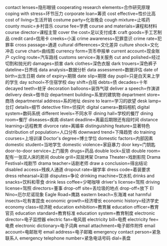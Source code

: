contact lenses=隐形眼镜
cooperating research elements=合作研究原理
coping with stress=环节压力
corporate loan=筹资
cost effective=性价比高
cost of living=生活开销
costume party=化妆晚会
cough mixture=止咳药
county music=乡村音乐
course fee=学费
course and materials=课程和材料
course director=课程主管
cover the cost=足以支付成本
craft goods=手工艺制品
credit card=信用卡
creeks=小溪
crime awareness=犯罪意识
crime rate=犯罪率
cross passage=通道
cultural differences=文化差异
culture shock=文化冲击
curve chart=曲线图
currency form=货币申报单
current account=现金账户
cycling route=汽车路线
customs service=海关服务
cut and polished=经过切割和抛光的
damages=损害
dark clothes=深色衣服
dark trouers=深色裤子
dateline=日界线
data analysis=数据分析
data assessment=数据评估
date of birth=出生日期
date of expiry=期限
date slip=期限
day pupil=只是白天来上学的学生
day school=不住宿学校
day shift=白班
debts=债
decades=十年
decayed teeth=蛀牙
decoration balloons=装饰气球
deliver a speech=作演讲
delivery desk=借书台
department building=系里的建筑物
department store=商场
departmental address=系的地址
desire to learn=学习的欲望
desk lamp=台灯
details=细节
detective film=侦探片
digital camera=数码相机
digital system=数码系统
different levels=不同水平
dining hall=学校的餐厅
dining room=餐厅
diseases=疾病
distant deadline=离最后期限还有段时间
distance learning=远程教育
divorce rate=离婚率
distinguishing feature=显著特色
distribution of population=人口分布
downward trend=下降趋势
do training courses=上培训课
Doctor's degree=博士学位
domestic factors=内部因素
domestic student=当地学生
domestic violence=家庭暴力
door key=门钥匙
door-to-door service=上门服务
drugs=药品
double lock=反锁
double room=配有一张双人床的房间
double grill=双层烤架
Drama Theater=戏剧影院
Drama Festival=戏剧节
drama teacher=话剧老师
draw a conclusion=得出结论
disabled access=残疾人通道
dropout rate=辍学率
dress code=着装要求
dress rehearsal=彩排
disputes=争论
drinking machine=饮水机
drinks and snacks=饮料和零食
drink less coffee=少喝咖啡
driver's license=驾照
driving license=驾照
directors=董事
drop-off site=丢垃圾的地点
drop-off=放下
EI Nino=厄尔尼诺现象
Eagle Road=鹰路
eastern beach=东海滩
eat harmful insects=吃有害昆虫
economic growth=经济增长
economic history=经济学史
economy class=经济舱
education exhibition=教育展
education officer=教育官员
education standard=教育标准
education system=教育制度
electronic director=电子监控器
electric fan=电风扇
electricity bill=电费
electricity fee=电费
electronic dictionary=电子词典
email attachment=电子邮件附件
email account=电邮账号
email address=电子邮箱
emergency contact person=紧急联系人
emergency telephone number=紧急电话号码
dial=表盘